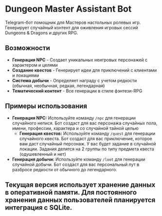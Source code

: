 # Dungeon Master Assistant Bot

Telegram-бот помощник для Мастеров настольных ролевых игр. Генерирует случайный контент для оживления игровых сессий Dungeons & Dragons и других RPG.

## Возможности

- **Генерация NPC** - Создает уникальных неигровых персонажей с характером и целями
- **Создание квестов** - Генерирует идеи для приключений с клиентами и локациями
- **Система добычи** - Определяет награду с учетом редкости (обычная, необычная, редкая, легендарная)
- **Тематический контент** - Все генерации в стиле фэнтези-RPG

## Примеры использования

- **Генерация NPC:**
  Используйте команду `/npc` для генерации случайного непися. Бот создаст для вас персонажа случайных пола, имени, профессии, характера и со случайной тайной целью
  - **Генерация квестов:**
  Используйте команду `/quest` для генерации случайного квеста. Бот создаст для вас приключение, которое вам даст случайный персонаж. У вас будет задание в случайной локации. Задания делятся на 2 группы по типу предмета квеста (одушевленный и нет)
- **Генерация добычи:**
  Используйте команду `/loot` для генерации случайной добычи. Бот создаст для вас персональный лут в разбросе редкости от обычного до легендарного.

## Текущая версия использует хранение данных в оперативной памяти. Для постоянного хранения данных пользователей планируется интеграция с SQLite.
